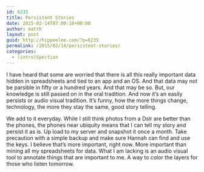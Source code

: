 ```yaml
---
id: 6235
title: Persistent Stories
date: 2015-02-14T07:00:18+00:00
author: matth
layout: post
guid: http://hippeelee.com/?p=6235
permalink: /2015/02/14/persistent-stories/
categories:
  - (intro)Spection
---
```

I have heard that some are worried that there is all this really important data hidden in spreadsheets and tied to an app and an OS. And that data may not be parsible in fifty or a hundred years. And that may be so. But, our knowledge is still passed on in the oral tradition. And now it&#8217;s an easily persists or audio visual tradition. It&#8217;s funny, how the more things change, technology, the more they stay the same, good story telling.<!--more-->

We add to it everyday. While I still think photos from a Dslr are better than the phones, the phones near ubiquity means that I can tell my story and persist it as is. Up load to my server and snapshot it once a month. Take precaution with a simple backup and make sure Hannah can find and use the keys. I believe that&#8217;s more important, right now. More important than mining all my spreadsheets for data. What I am lacking is an audio visual tool to annotate things that are important to me. A way to color the layers for those who listen tomorrow.